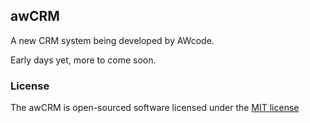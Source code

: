 ## awCRM

A new CRM system being developed by AWcode.

Early days yet, more to come soon.


### License

The awCRM is open-sourced software licensed under the [MIT license](http://opensource.org/licenses/MIT)
